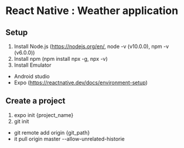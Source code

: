 # React Native : Weather application

## Setup

1. Install Node.js (https://nodejs.org/en/, node -v (v10.0.0), npm -v (v6.0.0))
2. Install npm (npm install npx -g, npx -v)
3. Install Emulator

- Android studio
- Expo (https://reactnative.dev/docs/environment-setup)

## Create a project

1. expo init {project_name}
2. git init

- git remote add origin {git_path}
- it pull origin master --allow-unrelated-historie
